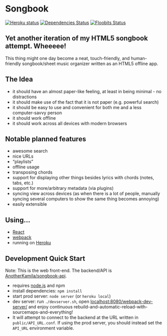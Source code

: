 Songbook
========

[![Heroku status](https://heroku-badge.herokuapp.com/?app=spevnik47)](https://spevnik47-web.herokuapp.com/)
[![Dependencies Status](https://david-dm.org/anotherkamila/songbook-web.svg)](https://floobits.com/kamila/songbook/redirect)
[![Floobits Status](https://floobits.com/kamila/songbook.svg)](https://floobits.com/kamila/songbook/redirect)

Yet another iteration of my HTML5 songbook attempt. Wheeeee!
------------------------------------------------------------

This thing might one day become a neat, touch-friendly, and human-friendly songbook/sheet music organizer written as an HTML5 offline app.

The Idea
--------

- it should have an almost paper-like feeling, at least in being minimal - no distractions
- it should make use of the fact that it is not paper (e.g. powerful search)
- it should be easy to use and convenient for both me and a less computer-savvy person
- it should work offline
- it should work across all devices with modern browsers

Notable planned features
------------------------

- awesome search
- nice URLs
- “playlists”
- offline usage
- transposing chords
- support for displaying other things besides lyrics with chords (notes, tabs, etc.)
- support for more/arbitrary metadata (via plugins)
- syncing view across devices (as when there is a lot of people, manually syncing several computers to show the same thing becomes annoying)
- easily extensible

Using...
--------

- [React](https://facebook.github.io/react)
- [webpack](http://webpack.github.io/)
- running on [Heroku](https://heroku.com/)

Development Quick Start
-----------------------

Note: This is the web front-end. The backend/API is [AnotherKamila/songbook-api](https://github.com/AnotherKamila/songbook-api).

- requires [node.js](https://nodejs.org/) and npm
- install dependencies: `npm install`
- start prod server: `node server` (or `heroku local`)
- dev server: run `./devserver.sh`, open [localhost:8080/webpack-dev-server/](http://localhost:8080/webpack-dev-server/) and enjoy continuous rebuild-and-automatic-reload-with-sourcemaps-and-everything!
- It will attempt to connect to the backend at the URL written in `public/API_URL.conf`. If using the prod server, you should instead set the `API_URL` environment variable.
